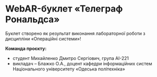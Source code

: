 # WebAR-буклет «Телеграф Рональдса»
Буклет створено як результат виконання лабораторної роботи з дисципліни «Операційні системи»!

**Команда проєкту:**
- студент Михайленко Дмитро Сергiович, група AI-221
- викладач – Блажко О.А., доцент кафедри інформаційних систем Національного університету «Одеська політехніка»